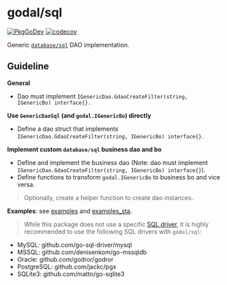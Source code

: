 # godal/sql

[![PkgGoDev](https://pkg.go.dev/badge/github.com/btnguyen2k/godal/sql)](https://pkg.go.dev/github.com/btnguyen2k/godal/sql)
[![codecov](https://codecov.io/gh/btnguyen2k/godal/branch/sql/graph/badge.svg?token=0L23UTJHOZ)](https://app.codecov.io/gh/btnguyen2k/godal/branch/sql)

Generic [`database/sql`](https://golang.org/pkg/database/sql/) DAO implementation.

## Guideline

**General**

- Dao must implement `IGenericDao.GdaoCreateFilter(string, IGenericBo) interface{}.`

**Use `GenericDaoSql` (and `godal.IGenericBo`) directly**

- Define a dao struct that implements `IGenericDao.GdaoCreateFilter(string, IGenericBo) interface{}`.

**Implement custom `database/sql` business dao and bo**

- Define and implement the business dao (Note: dao must implement `IGenericDao.GdaoCreateFilter(string, IGenericBo) interface{}`).
- Define functions to transform `godal.IGenericBo` to business bo and vice versa.

> Optionally, create a helper function to create dao instances.

**Examples**: see [examples](../examples/) and [examples_sta](../examples_sta/).

> While this package does not use a specific [SQL driver](https://github.com/golang/go/wiki/SQLDrivers), it is highly recommended to use the following SQL drivers with `godal/sql`:
  - MySQL: github.com/go-sql-driver/mysql
  - MSSQL: github.com/denisenkom/go-mssqldb
  - Oracle: github.com/godror/godror
  - PostgreSQL: github.com/jackc/pgx
  - SQLite3: github.com/mattn/go-sqlite3
